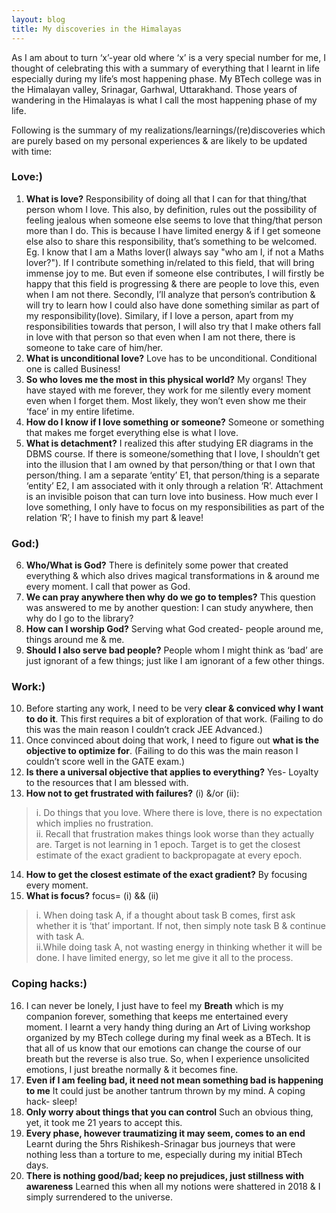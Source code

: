 ```yaml
---
layout: blog
title: My discoveries in the Himalayas
---
```


As I am about to turn ‘x’-year old where ‘x’ is a very special number for me, I thought of celebrating this with a summary of everything that I learnt in life especially during my life’s most happening phase. My BTech college was in the Himalayan valley, Srinagar, Garhwal, Uttarakhand. Those years of wandering in the Himalayas is what I call the most happening phase of my life. 

Following is the summary of my realizations/learnings/(re)discoveries which are purely based on my personal experiences & are likely to be updated with time:

### Love:)
1. **What is love?** Responsibility of doing all that I can for that thing/that person whom I love. This also, by definition, rules out the possibility of feeling jealous when someone else seems to love that thing/that person more than I do. This is because I have limited energy & if I  get someone else also to share this responsibility, that’s something to be welcomed. 
Eg. I know that I am a Maths lover(I always say "who am I, if not a Maths lover?"). If I contribute something in/related to this field, that will bring immense joy to me. But even if someone else contributes, I will firstly be happy that this field is progressing & there are people to love this, even when I am not there. Secondly, I’ll analyze that person’s contribution & will try to learn how I could also have done something similar as part of my responsibility(love). Similary, if I love a person, apart from my responsibilities towards that person, I will also try that I make others fall in love with that person so that even when I am not there, there is someone to take care of him/her.
2. **What is unconditional love?** Love has to be unconditional. Conditional one is called Business!
3. **So who loves me the most in this physical world?** My organs! They have stayed with me forever, they work for me silently every moment even when I forget them. Most likely, they won’t even show me their ‘face’ in my entire lifetime.
4. **How do I know if I love something or someone?** Someone or something that makes me forget everything else is what I love.
5. **What is detachment?** I realized this after studying ER diagrams in the DBMS course. If there is someone/something that I love, I shouldn’t get into the illusion that I am owned by that person/thing or that I own that person/thing. I am a separate ‘entity’ E1, that person/thing is a separate ‘entity’ E2, I am associated with it only through a relation ‘R’. 
Attachment is an invisible poison that can turn love into business. How much ever I love something, I only have to focus on my responsibilities as part of the relation ‘R’; I have to finish my part & leave!

### God:)
6. **Who/What is God?** There is definitely some power that created everything & which also drives magical transformations in & around me every moment. I call that power as God.
7. **We can pray anywhere then why do we go to temples?** This question was answered to me by another question: I can study anywhere, then why do I go to the library?
8. **How can I worship God?** Serving what God created- people around me, things around me & me.
9. **Should I also serve bad people?** People whom I might think as ‘bad’ are just ignorant of a few things; just like I am ignorant of a few other things.

### Work:)
10. Before starting any work, I need to be very **clear & conviced why I want to do it**. This first requires a bit of exploration of that work. (Failing to do this was the main reason I couldn’t crack JEE Advanced.)
11. Once convinced about doing that work, I need to figure out **what is the objective to optimize for**. (Failing to do this was the main reason I couldn’t score well in the GATE exam.)
12. **Is there a universal objective that applies to everything?** Yes- Loyalty to the resources that I am blessed with.
13. **How not to get frustrated with failures?** (i) &/or (ii):
   >i. Do things that you love. Where there is love, there is no expectation which implies no frustration.<br>
   >ii. Recall that frustration makes things look worse than they actually are. Target is not learning in 1 epoch. Target is to get the closest estimate of the exact gradient to backpropagate at every epoch. 
14. **How to get the closest estimate of the exact gradient?** By focusing every moment.
15. **What is focus?** focus= (i) && (ii)
   >i. When doing task A, if a thought about task B comes, first ask whether it is ‘that’ important. If not, then simply note task B & continue with task A.<br>
   >ii.While doing task A, not wasting energy in thinking whether it will be done. I have limited energy, so let me give it all to the process.

### Coping hacks:)
16. I can never be lonely, I just have to feel my **Breath** which is my companion forever, something that keeps me entertained every moment. I learnt a very handy thing during an Art of Living workshop organized by my BTech college during my final week as a BTech. It is that all of us know that our emotions can change the course of our breath but the reverse is also true. So, when I experience unsolicited emotions, I just breathe normally & it becomes fine.
17. **Even if I am feeling bad, it need not mean something bad is happening to me** It could just be another tantrum thrown by my mind. A coping hack- sleep!
18. **Only worry about things that you can control** Such an obvious thing, yet, it took me 21 years to accept this.
19. **Every phase, however traumatizing it may seem, comes to an end** Learnt during the 5hrs Rishikesh-Srinagar bus journeys that were nothing less than a torture to me, especially during my initial BTech days.
20. **There is nothing good/bad; keep no prejudices, just stillness with awareness** Learned this when all my notions were shattered in 2018 & I simply surrendered to the universe.




